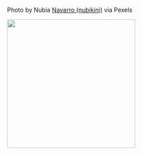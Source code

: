 <!--bl
(filemeta
    (title "FILE_NAME"))
/bl-->

Photo by Nubia [Navarro (nubikini)](PEXELS_LINK) via Pexels

<img src="./images/atdd/FILE_NAME.jpg" style="height:300px"></img>